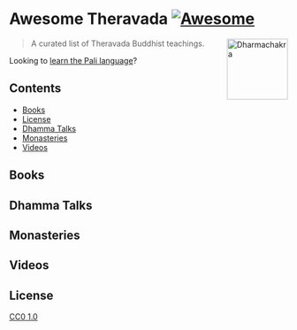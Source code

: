 # Awesome Theravada [![Awesome](https://cdn.rawgit.com/sindresorhus/awesome/d7305f38d29fed78fa85652e3a63e154dd8e8829/media/badge.svg)](https://github.com/sindresorhus/awesome)

[<img src="https://upload.wikimedia.org/wikipedia/commons/d/df/Dharma_Wheel.svg" alt="Dharmachakra" align="right" width="110">](https://en.wikipedia.org/wiki/Theravada)

> A curated list of Theravada Buddhist teachings.

Looking to [learn the Pali language](https://github.com/unbinding-org/awesome-pali)?

## Contents
- [Books](#books)
- [License](#license)
- [Dhamma Talks](#dhamma-talks)
- [Monasteries](#monasteries)
- [Videos](#videos)

## Books

## Dhamma Talks

## Monasteries

## Videos

## License

[CC0 1.0](https://creativecommons.org/publicdomain/zero/1.0/)
